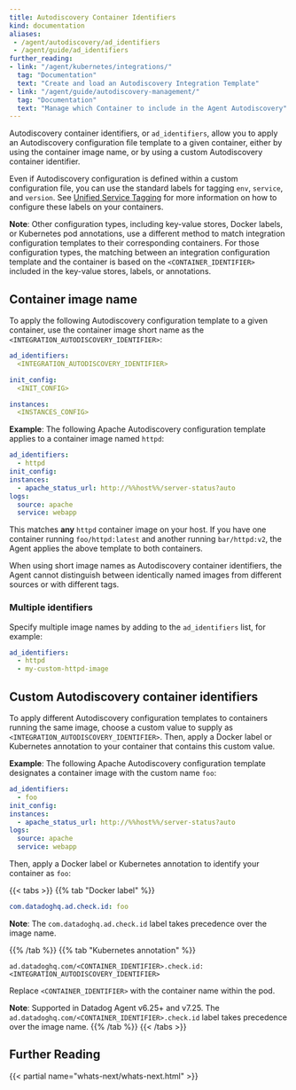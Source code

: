 ```yaml
---
title: Autodiscovery Container Identifiers
kind: documentation
aliases:
 - /agent/autodiscovery/ad_identifiers
 - /agent/guide/ad_identifiers
further_reading:
- link: "/agent/kubernetes/integrations/"
  tag: "Documentation"
  text: "Create and load an Autodiscovery Integration Template"
- link: "/agent/guide/autodiscovery-management/"
  tag: "Documentation"
  text: "Manage which Container to include in the Agent Autodiscovery"
---
```


Autodiscovery container identifiers, or `ad_identifiers`, allow you to apply an Autodiscovery configuration file template to a given container, either by using the container image name, or by using a custom Autodiscovery container identifier.

Even if Autodiscovery configuration is defined within a custom configuration file, you can use the standard labels for tagging `env`, `service`, and `version`. See [Unified Service Tagging][1] for more information on how to configure these labels on your containers.

**Note**: Other configuration types, including key-value stores, Docker labels, or Kubernetes pod annotations, use a different method to match integration configuration templates to their corresponding containers. For those configuration types, the matching between an integration configuration template and the container is based on the `<CONTAINER_IDENTIFIER>` included in the key-value stores, labels, or annotations.

## Container image name

To apply the following Autodiscovery configuration template to a given container, use the container image short name as the `<INTEGRATION_AUTODISCOVERY_IDENTIFIER>`:

```yaml
ad_identifiers:
  <INTEGRATION_AUTODISCOVERY_IDENTIFIER>

init_config:
  <INIT_CONFIG>

instances:
  <INSTANCES_CONFIG>
```

**Example**: The following Apache Autodiscovery configuration template applies to a container image named `httpd`:

```yaml
ad_identifiers:
  - httpd
init_config:
instances:
  - apache_status_url: http://%%host%%/server-status?auto
logs:
  source: apache
  service: webapp
```

This matches **any** `httpd` container image on your host. If you have one container running `foo/httpd:latest` and another running `bar/httpd:v2`, the Agent applies the above template to both containers.

When using short image names as Autodiscovery container identifiers, the Agent cannot distinguish between identically named images from different sources or with different tags.

### Multiple identifiers

Specify multiple image names by adding to the `ad_identifiers` list, for example:

```yaml
ad_identifiers:
  - httpd
  - my-custom-httpd-image
```

## Custom Autodiscovery container identifiers

To apply different Autodiscovery configuration templates to containers running the same image, choose a custom value to supply as `<INTEGRATION_AUTODISCOVERY_IDENTIFIER>`. Then, apply a Docker label or Kubernetes annotation to your container that contains this custom value.

**Example**: The following Apache Autodiscovery configuration template designates a container image with the custom name `foo`:

```yaml
ad_identifiers:
  - foo
init_config:
instances:
  - apache_status_url: http://%%host%%/server-status?auto
logs:
  source: apache
  service: webapp
```

Then, apply a Docker label or Kubernetes annotation to identify your container as `foo`:

{{< tabs >}}
{{% tab "Docker label" %}}

```yaml
com.datadoghq.ad.check.id: foo
```

**Note**: The `com.datadoghq.ad.check.id` label takes precedence over the image name.

{{% /tab %}}
{{% tab "Kubernetes annotation" %}}

```text
ad.datadoghq.com/<CONTAINER_IDENTIFIER>.check.id: <INTEGRATION_AUTODISCOVERY_IDENTIFIER>
```

Replace `<CONTAINER_IDENTIFIER>` with the container name within the pod.

**Note**: Supported in Datadog Agent v6.25+ and v7.25. The `ad.datadoghq.com/<CONTAINER_IDENTIFIER>.check.id` label takes precedence over the image name.
{{% /tab %}}
{{< /tabs >}}


## Further Reading

{{< partial name="whats-next/whats-next.html" >}}

[1]: /getting_started/tagging/unified_service_tagging
